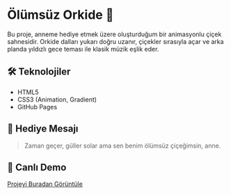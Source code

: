 
# Ölümsüz Orkide 🌸

Bu proje, anneme hediye etmek üzere oluşturduğum bir animasyonlu çiçek sahnesidir. Orkide dalları yukarı doğru uzanır, çiçekler sırasıyla açar ve arka planda yıldızlı gece teması ile klasik müzik eşlik eder.

## 🛠️ Teknolojiler
- HTML5
- CSS3 (Animation, Gradient)
- GitHub Pages

## 🎁 Hediye Mesajı
> Zaman geçer, güller solar ama sen benim ölümsüz çiçeğimsin, anne.

## 🔗 Canlı Demo
[Projeyi Buradan Görüntüle](https://vectrea.github.io/olumsuz-cicekk/)
